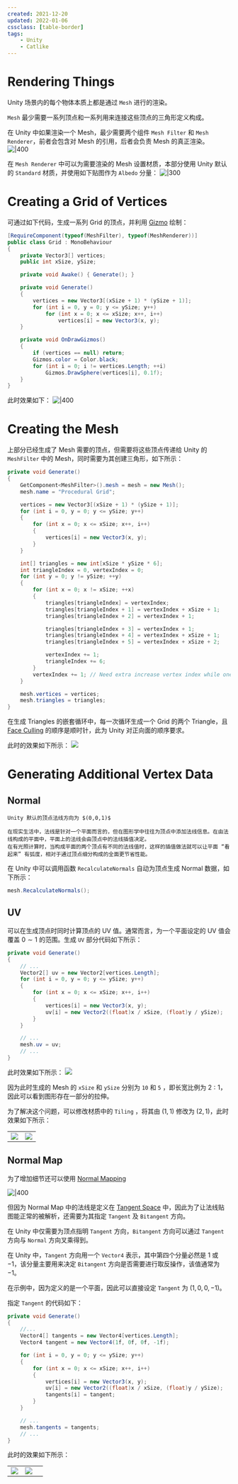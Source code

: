 ```yaml
---
created: 2021-12-20
updated: 2022-01-06
cssclass: [table-border]
tags:
    - Unity
    - Catlike
---
```


# Rendering Things

Unity 场景内的每个物体本质上都是通过 `Mesh` 进行的渲染。

`Mesh` 最少需要一系列顶点和一系列用来连接这些顶点的三角形定义构成。

在 Unity 中如果渲染一个 Mesh，最少需要两个组件 `Mesh Filter` 和 `Mesh Renderer`，前者会包含对 Mesh 的引用，后者会负责 Mesh 的真正渲染。
![|400](assets/Mesh%20Basics%20-%20Procedural%20Grid/image-20211222083208337.png)

在 `Mesh Renderer` 中可以为需要渲染的 Mesh 设置材质，本部分使用 Unity 默认的 `Standard` 材质，并使用如下贴图作为 `Albedo` 分量：
![|300](assets/Mesh%20Basics%20-%20Procedural%20Grid/01-uv-texture.png)

# Creating a Grid of Vertices 
可通过如下代码，生成一系列 Grid 的顶点，并利用 [Gizmo](../../Notes/Unity/Unity%20-%20Editor/Unity%20-%20Editor%20-%20Gizmo.md) 绘制：
```csharp
[RequireComponent(typeof(MeshFilter), typeof(MeshRenderer))]
public class Grid : MonoBehaviour
{
    private Vector3[] vertices;
    public int xSize, ySize;

    private void Awake() { Generate(); }

    private void Generate()
    {
        vertices = new Vector3[(xSize + 1) * (ySize + 1)];
        for (int i = 0, y = 0; y <= ySize; y++)
            for (int x = 0; x <= xSize; x++, i++)
                vertices[i] = new Vector3(x, y);
    }

    private void OnDrawGizmos()
    {
        if (vertices == null) return;
        Gizmos.color = Color.black;
        for (int i = 0; i != vertices.Length; ++i)
            Gizmos.DrawSphere(vertices[i], 0.1f);
    }
}

```

此时效果如下：
![|400](assets/Mesh%20Basics%20-%20Procedural%20Grid/image-20211222094813954.png)

# Creating the Mesh

上部分已经生成了 Mesh 需要的顶点，但需要将这些顶点传递给 Unity 的 `MeshFilter` 中的 Mesh，同时需要为其创建三角形，如下所示：

```csharp
private void Generate()
{
    GetComponent<MeshFilter>().mesh = mesh = new Mesh();
    mesh.name = "Procedural Grid";

    vertices = new Vector3[(xSize + 1) * (ySize + 1)];
    for (int i = 0, y = 0; y <= ySize; y++)
    {
        for (int x = 0; x <= xSize; x++, i++)
        {
            vertices[i] = new Vector3(x, y);
        }
    }

    int[] triangles = new int[xSize * ySize * 6];
    int triangleIndex = 0, vertexIndex = 0;
    for (int y = 0; y != ySize; ++y)
    {
        for (int x = 0; x != xSize; ++x)
        {
            triangles[triangleIndex] = vertexIndex;
            triangles[triangleIndex + 1] = vertexIndex + xSize + 1;
            triangles[triangleIndex + 2] = vertexIndex + 1;

            triangles[triangleIndex + 3] = vertexIndex + 1;
            triangles[triangleIndex + 4] = vertexIndex + xSize + 1;
            triangles[triangleIndex + 5] = vertexIndex + xSize + 2;

            vertexIndex += 1;
            triangleIndex += 6;
        }
        vertexIndex += 1; // Need extra increase vertex index while one row ended
    }

    mesh.vertices = vertices;
    mesh.triangles = triangles;
}
```

在生成 Triangles 的嵌套循环中，每一次循环生成一个 Grid 的两个 Triangle，且[Face Culling](../../Boos/Learn%20OpenGL/Learn%20OpenGL%20-%20Ch%2018%20Face%20Culling.md) 的顺序是顺时针，此为 Unity 对正向面的顺序要求。

此时的效果如下所示：
![](assets/Mesh%20Basics%20-%20Procedural%20Grid/image-20211223084615932.png)

# Generating Additional Vertex Data

## Normal

```ad-note
Unity 默认的顶点法线方向为 $(0,0,1)$
```

```ad-note
在现实生活中，法线是针对一个平面而言的，但在图形学中往往为顶点中添加法线信息。在由法线构成的平面中，平面上的法线会由顶点中的法线插值决定。
在有光照计算时，当构成平面的两个顶点有不同的法线值时，这样的插值做法就可以让平面 “看起来” 有弧度，相对于通过顶点细分构成的全面更节省性能。
```

在 Unity 中可以调用函数 `RecalculateNormals` 自动为顶点生成 Normal 数据，如下所示：
```csharp
mesh.RecalculateNormals();
```

## UV

可以在生成顶点时同时计算顶点的 UV 值。通常而言，为一个平面设定的 UV 值会覆盖 $0 \sim 1$ 的范围。生成 `UV` 部分代码如下所示：
```csharp
private void Generate()
{
    // ...
    Vector2[] uv = new Vector2[vertices.Length];
    for (int i = 0, y = 0; y <= ySize; y++)
    {
        for (int x = 0; x <= xSize; x++, i++)
        {
            vertices[i] = new Vector3(x, y);
            uv[i] = new Vector2((float)x / xSize, (float)y / ySize);
        }
    }

    // ...
    mesh.uv = uv;
    // ...
}

```

此时效果如下所示：
![](assets/Mesh%20Basics%20-%20Procedural%20Grid/image-20211223090352014.png)

因为此时生成的 Mesh 的 `xSize` 和 `ySize` 分别为 `10` 和 `5` ，即长宽比例为 $2:1$，因此可以看到图形存在一部分的拉伸。

为了解决这个问题，可以修改材质中的 `Tiling` ，将其由 $(1,1)$ 修改为 $(2,1)$，此时效果如下所示：

|                                                                               |                                                                               |
| ----------------------------------------------------------------------------- | ----------------------------------------------------------------------------- |
| ![](assets/Mesh%20Basics%20-%20Procedural%20Grid/image-20211223094251492.png) | ![](assets/Mesh%20Basics%20-%20Procedural%20Grid/image-20211223094402735.png) |

## Normal Map

为了增加细节还可以使用 [Normal Mapping](../../Boos/Learn%20OpenGL/Learn%20OpenGL%20-%20Ch%2029%20Normal%20Mapping.md)

![|400](assets/Mesh%20Basics%20-%20Procedural%20Grid/image-20211223094537578.png)

但因为 Normal Map 中的法线是定义在 [Tangent Space](../../Boos/Learn%20OpenGL/Learn%20OpenGL%20-%20Ch%2029%20Normal%20Mapping.md#Tangent%20Space) 中，因此为了让法线贴图能正常的被解析，还需要为其指定 `Tangent` 及 `Bitangent` 方向。

在 Unity 中仅需要为顶点指明 `Tangent` 方向，`Bitangent` 方向可以通过 `Tangent` 方向与 `Normal` 方向叉乘得到。

在 Unity 中，`Tangent` 方向用一个 `Vector4` 表示，其中第四个分量必然是 $1$ 或 $-1$，该分量主要用来决定 `Bitangent` 方向是否需要进行取反操作，该值通常为 $-1$。

在示例中，因为定义的是一个平面，因此可以直接设定 `Tangent` 为 $(1,0,0,-1)$。

指定 `Tangent` 的代码如下：
```csharp
private void Generate()
{
    //...
    Vector4[] tangents = new Vector4[vertices.Length];
    Vector4 tangent = new Vector4(1f, 0f, 0f, -1f);

    for (int i = 0, y = 0; y <= ySize; y++)
    {
        for (int x = 0; x <= xSize; x++, i++)
        {
            vertices[i] = new Vector3(x, y);
            uv[i] = new Vector2((float)x / xSize, (float)y / ySize);
            tangents[i] = tangent;
        }
    }

    // ...
    mesh.tangents = tangents;
    // ...
}

```

此时的效果如下所示：

|                                                                               |                                                                               |     |
| ----------------------------------------------------------------------------- | ----------------------------------------------------------------------------- | --- |
| ![](assets/Mesh%20Basics%20-%20Procedural%20Grid/image-20211224080244159.png) | ![](assets/Mesh%20Basics%20-%20Procedural%20Grid/image-20211224080254193.png) |     | 




